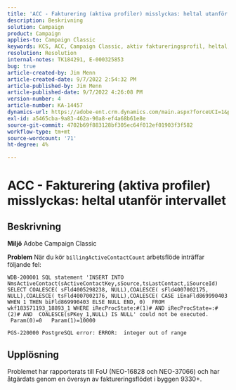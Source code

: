 ```yaml
---
title: 'ACC - Fakturering (aktiva profiler) misslyckas: heltal utanför intervallet'
description: Beskrivning
solution: Campaign
product: Campaign
applies-to: Campaign Classic
keywords: KCS, ACC, Campaign Classic, aktiv faktureringsprofil, heltal, utanför intervall
resolution: Resolution
internal-notes: TK184291, E-000325853
bug: true
article-created-by: Jim Menn
article-created-date: 9/7/2022 2:54:32 PM
article-published-by: Jim Menn
article-published-date: 9/7/2022 4:26:08 PM
version-number: 4
article-number: KA-14457
dynamics-url: https://adobe-ent.crm.dynamics.com/main.aspx?forceUCI=1&pagetype=entityrecord&etn=knowledgearticle&id=4147fbf5-bc2e-ed11-9db1-0022480866ad
exl-id: a5465cba-9a83-462a-90a8-ef4a68b61e8e
source-git-commit: 4702b69f883128bf305ec64f012ef01903f3f582
workflow-type: tm+mt
source-wordcount: '71'
ht-degree: 4%

---
```


# ACC - Fakturering (aktiva profiler) misslyckas: heltal utanför intervallet

## Beskrivning


<b>Miljö</b>
Adobe Campaign Classic

<b>Problem</b>
När du kör `billingActiveContactCount` arbetsflöde inträffar följande fel:


```
WDB-200001 SQL statement 'INSERT INTO NmsActiveContact(sActiveContactKey,sSource,tsLastContact,iSourceId) SELECT COALESCE( sFld4005298238, NULL),COALESCE( sFld4007002175, NULL),COALESCE( tsFld4007002176, NULL),COALESCE( CASE iEnaFld869990403 WHEN 1 THEN biFld869990403 ELSE NULL END, 0)  FROM wkf183571193_18893_1 WHERE iRecProcState:#(1)# AND iRecProcState=:#(2)# AND  COALESCE(sPKey_1,NULL) IS NULL' could not be executed.   Param(0)=0   Param(1)=10000

PGS-220000 PostgreSQL error: ERROR:  integer out of range
```



## Upplösning


Problemet har rapporterats till FoU (NEO-16828 och NEO-37066) och har åtgärdats genom en översyn av faktureringsflödet i byggen 9330+.

